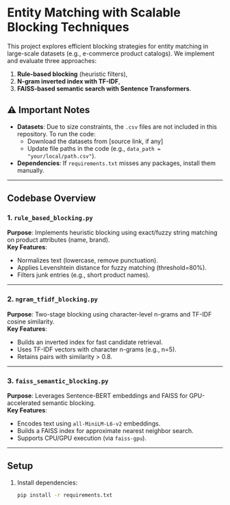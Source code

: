 # Entity Matching with Scalable Blocking Techniques

This project explores efficient blocking strategies for entity matching in large-scale datasets (e.g., e-commerce product catalogs). We implement and evaluate three approaches:  
1. **Rule-based blocking** (heuristic filters),  
2. **N-gram inverted index with TF-IDF**,  
3. **FAISS-based semantic search with Sentence Transformers**.  

## ⚠️ Important Notes  
- **Datasets**: Due to size constraints, the `.csv` files are not included in this repository. To run the code:  
  - Download the datasets from [source link, if any]  
  - Update file paths in the code (e.g., `data_path = "your/local/path.csv"`).  
- **Dependencies**: If `requirements.txt` misses any packages, install them manually.  

---

## Codebase Overview

### 1. `rule_based_blocking.py`  
**Purpose**: Implements heuristic blocking using exact/fuzzy string matching on product attributes (name, brand).  
**Key Features**:  
- Normalizes text (lowercase, remove punctuation).  
- Applies Levenshtein distance for fuzzy matching (threshold=80%).  
- Filters junk entries (e.g., short product names).  

---

### 2. `ngram_tfidf_blocking.py`  
**Purpose**: Two-stage blocking using character-level n-grams and TF-IDF cosine similarity.  
**Key Features**:  
- Builds an inverted index for fast candidate retrieval.  
- Uses TF-IDF vectors with character n-grams (e.g., n=5).  
- Retains pairs with similarity > 0.8.  

---

### 3. `faiss_semantic_blocking.py`  
**Purpose**: Leverages Sentence-BERT embeddings and FAISS for GPU-accelerated semantic blocking.  
**Key Features**:  
- Encodes text using `all-MiniLM-L6-v2` embeddings.  
- Builds a FAISS index for approximate nearest neighbor search.  
- Supports CPU/GPU execution (via `faiss-gpu`).  

---

## Setup  
1. Install dependencies:  
   ```bash
   pip install -r requirements.txt
   ```  
